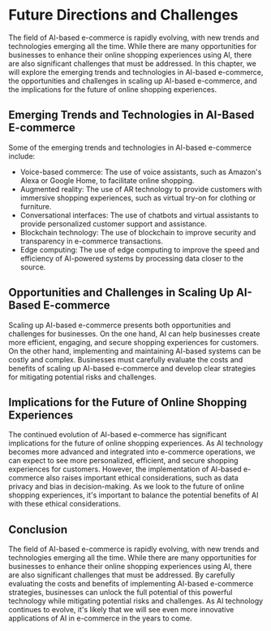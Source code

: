 Future Directions and Challenges
================================

The field of AI-based e-commerce is rapidly evolving, with new trends and technologies emerging all the time. While there are many opportunities for businesses to enhance their online shopping experiences using AI, there are also significant challenges that must be addressed. In this chapter, we will explore the emerging trends and technologies in AI-based e-commerce, the opportunities and challenges in scaling up AI-based e-commerce, and the implications for the future of online shopping experiences.

Emerging Trends and Technologies in AI-Based E-commerce
-------------------------------------------------------

Some of the emerging trends and technologies in AI-based e-commerce include:

* Voice-based commerce: The use of voice assistants, such as Amazon's Alexa or Google Home, to facilitate online shopping.
* Augmented reality: The use of AR technology to provide customers with immersive shopping experiences, such as virtual try-on for clothing or furniture.
* Conversational interfaces: The use of chatbots and virtual assistants to provide personalized customer support and assistance.
* Blockchain technology: The use of blockchain to improve security and transparency in e-commerce transactions.
* Edge computing: The use of edge computing to improve the speed and efficiency of AI-powered systems by processing data closer to the source.

Opportunities and Challenges in Scaling Up AI-Based E-commerce
--------------------------------------------------------------

Scaling up AI-based e-commerce presents both opportunities and challenges for businesses. On the one hand, AI can help businesses create more efficient, engaging, and secure shopping experiences for customers. On the other hand, implementing and maintaining AI-based systems can be costly and complex. Businesses must carefully evaluate the costs and benefits of scaling up AI-based e-commerce and develop clear strategies for mitigating potential risks and challenges.

Implications for the Future of Online Shopping Experiences
----------------------------------------------------------

The continued evolution of AI-based e-commerce has significant implications for the future of online shopping experiences. As AI technology becomes more advanced and integrated into e-commerce operations, we can expect to see more personalized, efficient, and secure shopping experiences for customers. However, the implementation of AI-based e-commerce also raises important ethical considerations, such as data privacy and bias in decision-making. As we look to the future of online shopping experiences, it's important to balance the potential benefits of AI with these ethical considerations.

Conclusion
----------

The field of AI-based e-commerce is rapidly evolving, with new trends and technologies emerging all the time. While there are many opportunities for businesses to enhance their online shopping experiences using AI, there are also significant challenges that must be addressed. By carefully evaluating the costs and benefits of implementing AI-based e-commerce strategies, businesses can unlock the full potential of this powerful technology while mitigating potential risks and challenges. As AI technology continues to evolve, it's likely that we will see even more innovative applications of AI in e-commerce in the years to come.
